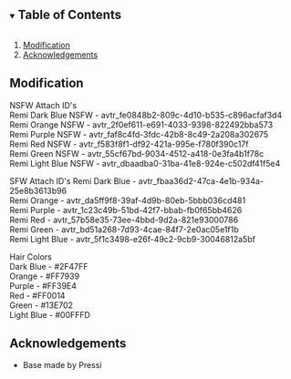 <!-- TABLE OF CONTENTS -->
<details open="open">
  <summary><h2 style="display: inline-block">Table of Contents</h2></summary>
  <ol>
    <li><a href="#modification">Modification</a></li>
    <li><a href="#acknowledgements">Acknowledgements</a></li>
  </ol>
</details>

<!-- Modification Docs -->
## Modification

NSFW Attach ID's  
Remi Dark Blue NSFW - avtr_fe0848b2-809c-4d10-b535-c896acfaf3d4  
Remi Orange NSFW - avtr_2f0ef611-e691-4033-9398-822492bba573  
Remi Purple NSFW - avtr_faf8c4fd-3fdc-42b8-8c49-2a208a302675  
Remi Red NSFW - avtr_f583f8f1-df92-421a-995e-f780f390c17f  
Remi Green NSFW - avtr_55cf67bd-9034-4512-a418-0e3fa4b1f78c  
Remi Light Blue NSFW - avtr_dbaadba0-31ba-41e8-924e-c502df41f5e4  

SFW Attach ID's
Remi Dark Blue - avtr_fbaa36d2-47ca-4e1b-934a-25e8b3613b96  
Remi Orange - avtr_da5ff9f8-39af-4d9b-80eb-5bbb036cd481  
Remi Purple - avtr_1c23c49b-51bd-42f7-bbab-fb0f65bb4626  
Remi Red - avtr_57b58e35-73ee-4bbd-9d2a-821e93000786  
Remi Green - avtr_bd51a268-7d93-4cae-84f7-2e0ac05e1f1b  
Remi Light Blue - avtr_5f1c3498-e26f-49c2-9cb9-30046812a5bf  

Hair Colors  
Dark Blue - #2F47FF  
Orange - #FF7939  
Purple - #FF39E4  
Red - #FF0014  
Green - #13E702  
Light Blue - #00FFFD  


<!-- ACKNOWLEDGEMENTS -->
## Acknowledgements

* Base made by Pressi
